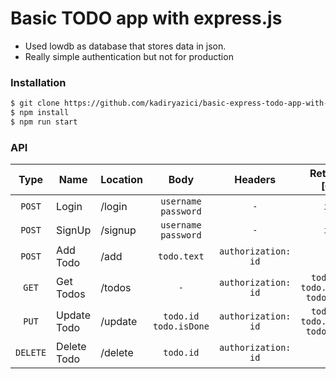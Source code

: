 # Basic TODO app with express.js

  - Used lowdb as database that stores data in json.
  - Really simple authentication but not for production



### Installation

```sh
$ git clone https://github.com/kadiryazici/basic-express-todo-app-with-auth.git
$ npm install
$ npm run start
```

### API

| Type | Name | Location | Body | Headers | Returns [{}] |
| :------: | ------ | ----- | :-----: | :-----: | :----: |
| `POST` | Login | /login | `username`<br> `password`  | `-` | `id` |
| `POST` | SignUp | /signup | `username`<br> `password` | `-` | `id` | 
| `POST` | Add Todo | /add | `todo.text` | `authorization: id` | `-` | 
| `GET` | Get Todos | /todos | `-` | `authorization: id` |  `todo.id`<br> `todo.isDone`<br> `todo.text` | 
| `PUT` | Update Todo | /update | `todo.id`<br> `todo.isDone` | `authorization: id` | `todo.id`<br> `todo.isDone`<br> `todo.text` | 
| `DELETE` | Delete Todo | /delete | `todo.id` | `authorization: id` | `-` | 
